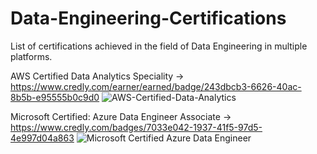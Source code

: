 # Data-Engineering-Certifications
List of certifications achieved in the field of Data Engineering in multiple platforms.

AWS Certified Data Analytics Speciality -> https://www.credly.com/earner/earned/badge/243dbcb3-6626-40ac-8b5b-e95555b0c9d0
![AWS-Certified-Data-Analytics](https://user-images.githubusercontent.com/35566310/229420195-a324c372-c833-47f2-9766-088f9c9606ff.png)

Microsoft Certified: Azure Data Engineer Associate -> https://www.credly.com/badges/7033e042-1937-41f5-97d5-4e997d04a863
![Microsoft Certified Azure Data Engineer](https://user-images.githubusercontent.com/35566310/229420443-465e3ef0-82fa-4b57-993d-c70e4809e054.jpg)

